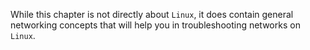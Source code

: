 While this chapter is not directly about `Linux`, it does contain
general networking concepts that will help you in troubleshooting
networks on `Linux`.
